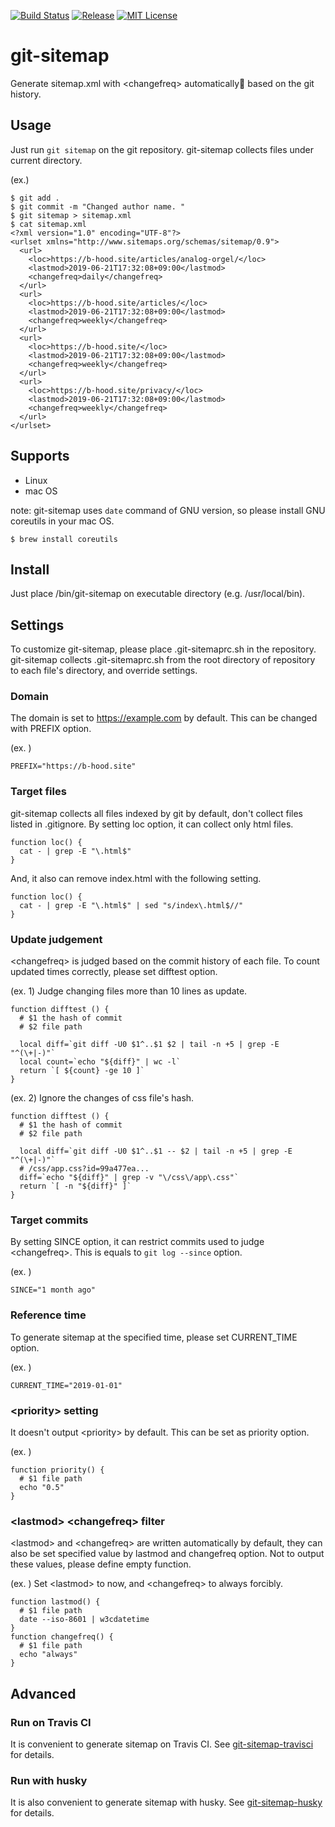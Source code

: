 [![Build Status](https://travis-ci.org/blue-hood/git-sitemap.svg?branch=master)](https://travis-ci.org/blue-hood/git-sitemap)
[![Release](https://img.shields.io/github/release/blue-hood/git-sitemap.svg)](https://github.com/blue-hood/git-sitemap/releases/latest)
[![MIT License](https://img.shields.io/badge/license-MIT-blue.svg?style=flat)](LICENSE)

# git-sitemap

Generate sitemap.xml with &lt;changefreq&gt; automatically🐥 based on the git history.

## Usage

Just run `git sitemap` on the git repository.
git-sitemap collects files under current directory.

(ex.)

```
$ git add .
$ git commit -m "Changed author name. "
$ git sitemap > sitemap.xml
$ cat sitemap.xml
<?xml version="1.0" encoding="UTF-8"?>
<urlset xmlns="http://www.sitemaps.org/schemas/sitemap/0.9">
  <url>
    <loc>https://b-hood.site/articles/analog-orgel/</loc>
    <lastmod>2019-06-21T17:32:08+09:00</lastmod>
    <changefreq>daily</changefreq>
  </url>
  <url>
    <loc>https://b-hood.site/articles/</loc>
    <lastmod>2019-06-21T17:32:08+09:00</lastmod>
    <changefreq>weekly</changefreq>
  </url>
  <url>
    <loc>https://b-hood.site/</loc>
    <lastmod>2019-06-21T17:32:08+09:00</lastmod>
    <changefreq>weekly</changefreq>
  </url>
  <url>
    <loc>https://b-hood.site/privacy/</loc>
    <lastmod>2019-06-21T17:32:08+09:00</lastmod>
    <changefreq>weekly</changefreq>
  </url>
</urlset>
```

## Supports

- Linux
- mac OS

note: git-sitemap uses `date` command of GNU version, so please install GNU coreutils in your mac OS.

```
$ brew install coreutils
```

## Install

Just place /bin/git-sitemap on executable directory (e.g. /usr/local/bin).

## Settings

To customize git-sitemap, please place .git-sitemaprc.sh in the repository.
git-sitemap collects .git-sitemaprc.sh from the root directory of repository to each file's directory, and override settings.

### Domain

The domain is set to https://example.com by default.
This can be changed with PREFIX option.

(ex. )

```
PREFIX="https://b-hood.site"
```

### Target files

git-sitemap collects all files indexed by git by default, don't collect files listed in .gitignore.
By setting loc option, it can collect only html files.

```
function loc() {
  cat - | grep -E "\.html$"
}
```

And, it also can remove index.html with the following setting.

```
function loc() {
  cat - | grep -E "\.html$" | sed "s/index\.html$//"
}
```

### Update judgement

&lt;changefreq&gt; is judged based on the commit history of each file.
To count updated times correctly, please set difftest option.

(ex. 1) Judge changing files more than 10 lines as update.

```
function difftest () {
  # $1 the hash of commit
  # $2 file path

  local diff=`git diff -U0 $1^..$1 $2 | tail -n +5 | grep -E "^(\+|-)"`
  local count=`echo "${diff}" | wc -l`
  return `[ ${count} -ge 10 ]`
}
```

(ex. 2) Ignore the changes of css file's hash.

```
function difftest () {
  # $1 the hash of commit
  # $2 file path

  local diff=`git diff -U0 $1^..$1 -- $2 | tail -n +5 | grep -E "^(\+|-)"`
  # /css/app.css?id=99a477ea...
  diff=`echo "${diff}" | grep -v "\/css\/app\.css"`
  return `[ -n "${diff}" ]`
}
```

### Target commits

By setting SINCE option, it can restrict commits used to judge &lt;changefreq&gt;.
This is equals to `git log --since` option.

(ex. )

```
SINCE="1 month ago"
```

### Reference time

To generate sitemap at the specified time, please set CURRENT_TIME option.

(ex. )

```
CURRENT_TIME="2019-01-01"
```

### &lt;priority&gt; setting

It doesn't output &lt;priority&gt; by default.
This can be set as priority option.

(ex. )

```
function priority() {
  # $1 file path
  echo "0.5"
}
```

### &lt;lastmod&gt; &lt;changefreq&gt; filter

&lt;lastmod&gt; and &lt;changefreq&gt; are written automatically by default,
they can also be set specified value by lastmod and changefreq option.
Not to output these values, please define empty function.

(ex. ) Set &lt;lastmod&gt; to now, and &lt;changefreq&gt; to always forcibly.

```
function lastmod() {
  # $1 file path
  date --iso-8601 | w3cdatetime
}
function changefreq() {
  # $1 file path
  echo "always"
}
```

## Advanced

### Run on Travis CI

It is convenient to generate sitemap on Travis CI.
See [git-sitemap-travisci](https://github.com/Hato6502/git-sitemap-travisci) for details.

### Run with husky

It is also convenient to generate sitemap with husky.
See [git-sitemap-husky](https://github.com/Hato6502/git-sitemap-husky) for details.
